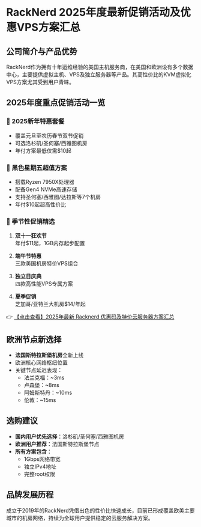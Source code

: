 # RackNerd 2025年度最新促销活动及优惠VPS方案汇总

## 公司简介与产品优势
RackNerd作为拥有十年运维经验的美国主机服务商，在美国和欧洲设有多个数据中心，主要提供虚拟主机、VPS及独立服务器等产品。其高性价比的KVM虚拟化VPS方案尤其受到用户青睐。

## 2025年度重点促销活动一览

### 🎉 2025新年特惠套餐
- 覆盖元旦至农历春节双节促销
- 可选洛杉矶/圣何塞/西雅图机房
- 年付方案最低仅需$10起

### 🖤 黑色星期五超值方案
- 搭载Ryzen 7950X处理器
- 配备Gen4 NVMe高速存储
- 支持圣何塞/西雅图/达拉斯等7个机房
- 年付$10起超高性价比

### 📅 季节性促销精选
1. **双十一狂欢节**  
   年付$11起，1GB内存起步配置

2. **端午节特惠**  
   三款美国机房特价VPS组合

3. **独立日庆典**  
   四款高性能VPS专属方案

4. **夏季促销**  
   芝加哥/亚特兰大机房$14/年起

👉 [【点击查看】2025年最新 Racknerd 优惠码及特价云服务器方案汇总](https://bit.ly/Rack_Nerd)

## 欧洲节点新选择
- **法国斯特拉斯堡机房**全新上线
- 欧洲核心网络枢纽位置
- 关键节点延迟表现：
  - 法兰克福：~3ms
  - 卢森堡：~8ms 
  - 阿姆斯特丹：~10ms
  - 伦敦：~15ms

## 选购建议
- **国内用户优先选择**：洛杉矶/圣何塞/西雅图机房
- **欧洲用户推荐**：法国斯特拉斯堡节点
- **所有方案包含**：
  - 1Gbps网络带宽
  - 独立IPv4地址
  - 完整root权限

## 品牌发展历程
成立于2019年的RackNerd凭借出色的性价比快速成长，目前已形成覆盖欧美主要城市的机房网络，持续为全球用户提供稳定的云服务解决方案。